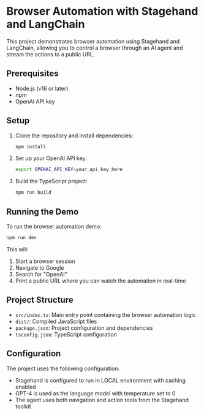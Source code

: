 # Browser Automation with Stagehand and LangChain

This project demonstrates browser automation using Stagehand and LangChain, allowing you to control a browser through an AI agent and stream the actions to a public URL.

## Prerequisites

- Node.js (v16 or later)
- npm
- OpenAI API key

## Setup

1. Clone the repository and install dependencies:
   ```bash
   npm install
   ```

2. Set up your OpenAI API key:
   ```bash
   export OPENAI_API_KEY=your_api_key_here
   ```

3. Build the TypeScript project:
   ```bash
   npm run build
   ```

## Running the Demo

To run the browser automation demo:

```bash
npm run dev
```

This will:
1. Start a browser session
2. Navigate to Google
3. Search for "OpenAI"
4. Print a public URL where you can watch the automation in real-time

## Project Structure

- `src/index.ts`: Main entry point containing the browser automation logic
- `dist/`: Compiled JavaScript files
- `package.json`: Project configuration and dependencies
- `tsconfig.json`: TypeScript configuration

## Configuration

The project uses the following configuration:
- Stagehand is configured to run in LOCAL environment with caching enabled
- GPT-4 is used as the language model with temperature set to 0
- The agent uses both navigation and action tools from the Stagehand toolkit 